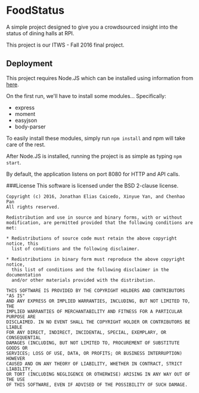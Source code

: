 # FoodStatus
A simple project designed to give you a crowdsourced insight into the status of dining halls at RPI.

This project is our ITWS - Fall 2016 final project.

## Deployment

This project requires Node.JS which can be installed using information from <a href = https://nodejs.org/en/download/package-manager/>here</a>.

On the first run, we'll have to install some modules... Specifically:

* express
* moment
* easyjson
* body-parser

To easily install these modules, simply run ```npm install``` and npm will take care of the rest.

After Node.JS is installed, running the project is as simple as typing ```npm start```. 

By default, the application listens on port 8080 for HTTP and API calls.

###License
This software is licensed under the BSD 2-clause license.

```
Copyright (c) 2016, Jonathan Elias Caicedo, Xinyue Yan, and Chenhao Pan
All rights reserved.

Redistribution and use in source and binary forms, with or without
modification, are permitted provided that the following conditions are met:

* Redistributions of source code must retain the above copyright notice, this
  list of conditions and the following disclaimer.

* Redistributions in binary form must reproduce the above copyright notice,
  this list of conditions and the following disclaimer in the documentation
  and/or other materials provided with the distribution.

THIS SOFTWARE IS PROVIDED BY THE COPYRIGHT HOLDERS AND CONTRIBUTORS "AS IS"
AND ANY EXPRESS OR IMPLIED WARRANTIES, INCLUDING, BUT NOT LIMITED TO, THE
IMPLIED WARRANTIES OF MERCHANTABILITY AND FITNESS FOR A PARTICULAR PURPOSE ARE
DISCLAIMED. IN NO EVENT SHALL THE COPYRIGHT HOLDER OR CONTRIBUTORS BE LIABLE
FOR ANY DIRECT, INDIRECT, INCIDENTAL, SPECIAL, EXEMPLARY, OR CONSEQUENTIAL
DAMAGES (INCLUDING, BUT NOT LIMITED TO, PROCUREMENT OF SUBSTITUTE GOODS OR
SERVICES; LOSS OF USE, DATA, OR PROFITS; OR BUSINESS INTERRUPTION) HOWEVER
CAUSED AND ON ANY THEORY OF LIABILITY, WHETHER IN CONTRACT, STRICT LIABILITY,
OR TORT (INCLUDING NEGLIGENCE OR OTHERWISE) ARISING IN ANY WAY OUT OF THE USE
OF THIS SOFTWARE, EVEN IF ADVISED OF THE POSSIBILITY OF SUCH DAMAGE.
```
